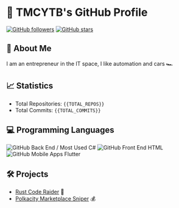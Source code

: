 # 🚀 TMCYTB's GitHub Profile

[![GitHub followers](https://img.shields.io/github/followers/TMCYTB?label=Follow&style=social&logo=github)](https://github.com/TMCYTB) [![GitHub stars](https://img.shields.io/github/stars/TMCYTB/repos?style=social&logo=github)](https://github.com/TMCYTB)

## 💼 About Me
I am an entrepreneur in the IT space, I like automation and cars 🏎️

## 📈 Statistics
- Total Repositories: `{{TOTAL_REPOS}}`
- Total Commits: `{{TOTAL_COMMITS}}`

## 💻 Programming Languages
![GitHub Back End / Most Used C#](https://img.shields.io/static/v1?label=C%23&message=top%20language&color=blue&logo=c%23)
![GitHub Front End HTML](https://img.shields.io/static/v1?label=HTML&message=top%20language&color=blue&logo=html5)
![GitHub Mobile Apps Flutter](https://img.shields.io/static/v1?label=Flutter&message=top%20language&color=blue&logo=flutter)

## 🛠 Projects
- [Rust Code Raider](https://github.com/TMCYTB/CodeTester) 🔧
- [Polkacity Marketplace Sniper](https://github.com/TMCYTB/POLC-Sniper-Scalperino) 💰

